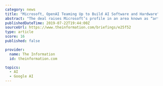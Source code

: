 ```yaml
---
category: news
title: "Microsoft, OpenAI Teaming Up to Build AI Software and Hardware"
abstract: "The deal raises Microsoft’s profile in an area known as “artificial general intelligence,” or AGI, where Alphabet’s DeepMind subsidiary is well-established. The deal illustrates the changing focus of OpenAI, which was founded in 2015 as a non ..."
publishedDateTime: 2019-07-22T19:44:00Z
sourceUrl: https://www.theinformation.com/briefings/e25f52
type: article
score: 16
published: false

provider:
  name: The Information
  id: theinformation.com

topics:
  - AI
  - Google AI
---
```

